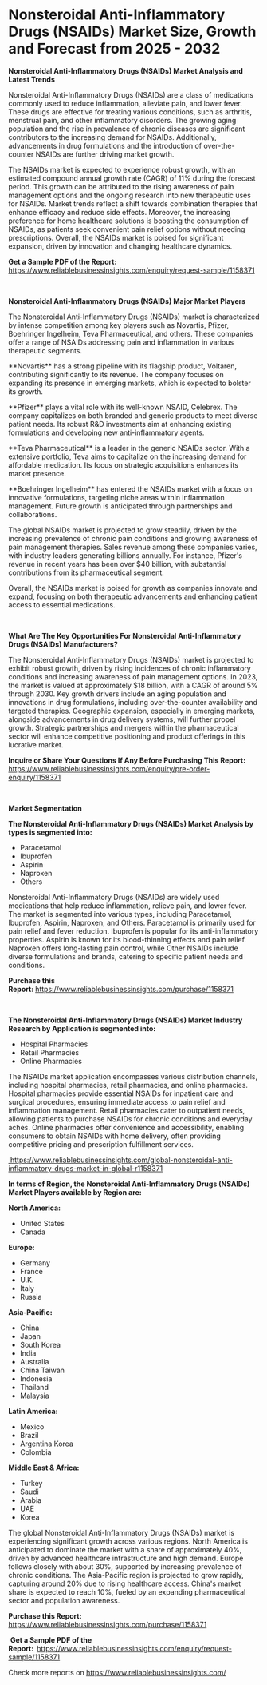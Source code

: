 <p><h1>Nonsteroidal Anti-Inflammatory Drugs (NSAIDs) Market Size, Growth and Forecast from 2025 - 2032</h1></p><p><strong>Nonsteroidal Anti-Inflammatory Drugs (NSAIDs) Market Analysis and Latest Trends</strong></p>
<p><p>Nonsteroidal Anti-Inflammatory Drugs (NSAIDs) are a class of medications commonly used to reduce inflammation, alleviate pain, and lower fever. These drugs are effective for treating various conditions, such as arthritis, menstrual pain, and other inflammatory disorders. The growing aging population and the rise in prevalence of chronic diseases are significant contributors to the increasing demand for NSAIDs. Additionally, advancements in drug formulations and the introduction of over-the-counter NSAIDs are further driving market growth.</p><p>The NSAIDs market is expected to experience robust growth, with an estimated compound annual growth rate (CAGR) of 11% during the forecast period. This growth can be attributed to the rising awareness of pain management options and the ongoing research into new therapeutic uses for NSAIDs. Market trends reflect a shift towards combination therapies that enhance efficacy and reduce side effects. Moreover, the increasing preference for home healthcare solutions is boosting the consumption of NSAIDs, as patients seek convenient pain relief options without needing prescriptions. Overall, the NSAIDs market is poised for significant expansion, driven by innovation and changing healthcare dynamics.</p></p>
<p><strong>Get a Sample PDF of the Report:&nbsp;</strong> <a href="https://www.reliablebusinessinsights.com/enquiry/request-sample/1158371?utm_campaign=2719&utm_medium=2&utm_source=Github&utm_content=ia&utm_term=03032025&utm_id=nonsteroidal-anti-inflammatory-drugs-nsaids">https://www.reliablebusinessinsights.com/enquiry/request-sample/1158371</a></p>
<p>&nbsp;</p>
<p><strong>Nonsteroidal Anti-Inflammatory Drugs (NSAIDs) Major Market Players</strong></p>
<p><p>The Nonsteroidal Anti-Inflammatory Drugs (NSAIDs) market is characterized by intense competition among key players such as Novartis, Pfizer, Boehringer Ingelheim, Teva Pharmaceutical, and others. These companies offer a range of NSAIDs addressing pain and inflammation in various therapeutic segments.</p><p>**Novartis** has a strong pipeline with its flagship product, Voltaren, contributing significantly to its revenue. The company focuses on expanding its presence in emerging markets, which is expected to bolster its growth.</p><p>**Pfizer** plays a vital role with its well-known NSAID, Celebrex. The company capitalizes on both branded and generic products to meet diverse patient needs. Its robust R&D investments aim at enhancing existing formulations and developing new anti-inflammatory agents.</p><p>**Teva Pharmaceutical** is a leader in the generic NSAIDs sector. With a extensive portfolio, Teva aims to capitalize on the increasing demand for affordable medication. Its focus on strategic acquisitions enhances its market presence.</p><p>**Boehringer Ingelheim** has entered the NSAIDs market with a focus on innovative formulations, targeting niche areas within inflammation management. Future growth is anticipated through partnerships and collaborations.</p><p>The global NSAIDs market is projected to grow steadily, driven by the increasing prevalence of chronic pain conditions and growing awareness of pain management therapies. Sales revenue among these companies varies, with industry leaders generating billions annually. For instance, Pfizer's revenue in recent years has been over $40 billion, with substantial contributions from its pharmaceutical segment.</p><p>Overall, the NSAIDs market is poised for growth as companies innovate and expand, focusing on both therapeutic advancements and enhancing patient access to essential medications.</p></p>
<p>&nbsp;</p>
<p><strong>What Are The Key Opportunities For Nonsteroidal Anti-Inflammatory Drugs (NSAIDs) Manufacturers?</strong></p>
<p><p>The Nonsteroidal Anti-Inflammatory Drugs (NSAIDs) market is projected to exhibit robust growth, driven by rising incidences of chronic inflammatory conditions and increasing awareness of pain management options. In 2023, the market is valued at approximately $18 billion, with a CAGR of around 5% through 2030. Key growth drivers include an aging population and innovations in drug formulations, including over-the-counter availability and targeted therapies. Geographic expansion, especially in emerging markets, alongside advancements in drug delivery systems, will further propel growth. Strategic partnerships and mergers within the pharmaceutical sector will enhance competitive positioning and product offerings in this lucrative market.</p></p>
<p><strong>Inquire or Share Your Questions If Any Before Purchasing This Report:</strong> <a href="https://www.reliablebusinessinsights.com/enquiry/pre-order-enquiry/1158371?utm_campaign=2719&utm_medium=2&utm_source=Github&utm_content=ia&utm_term=03032025&utm_id=nonsteroidal-anti-inflammatory-drugs-nsaids">https://www.reliablebusinessinsights.com/enquiry/pre-order-enquiry/1158371</a></p>
<p>&nbsp;</p>
<p><strong>Market Segmentation</strong></p>
<p><strong>The Nonsteroidal Anti-Inflammatory Drugs (NSAIDs) Market Analysis by types is segmented into:</strong></p>
<p><ul><li>Paracetamol</li><li>Ibuprofen</li><li>Aspirin</li><li>Naproxen</li><li>Others</li></ul></p>
<p><p>Nonsteroidal Anti-Inflammatory Drugs (NSAIDs) are widely used medications that help reduce inflammation, relieve pain, and lower fever. The market is segmented into various types, including Paracetamol, Ibuprofen, Aspirin, Naproxen, and Others. Paracetamol is primarily used for pain relief and fever reduction. Ibuprofen is popular for its anti-inflammatory properties. Aspirin is known for its blood-thinning effects and pain relief. Naproxen offers long-lasting pain control, while Other NSAIDs include diverse formulations and brands, catering to specific patient needs and conditions.</p></p>
<p><strong>Purchase this Report:&nbsp;</strong><a href="https://www.reliablebusinessinsights.com/purchase/1158371?utm_campaign=2719&utm_medium=2&utm_source=Github&utm_content=ia&utm_term=03032025&utm_id=nonsteroidal-anti-inflammatory-drugs-nsaids">https://www.reliablebusinessinsights.com/purchase/1158371</a></p>
<p>&nbsp;</p>
<p><strong>The Nonsteroidal Anti-Inflammatory Drugs (NSAIDs) Market Industry Research by Application is segmented into:</strong></p>
<p><ul><li>Hospital Pharmacies</li><li>Retail Pharmacies</li><li>Online Pharmacies</li></ul></p>
<p><p>The NSAIDs market application encompasses various distribution channels, including hospital pharmacies, retail pharmacies, and online pharmacies. Hospital pharmacies provide essential NSAIDs for inpatient care and surgical procedures, ensuring immediate access to pain relief and inflammation management. Retail pharmacies cater to outpatient needs, allowing patients to purchase NSAIDs for chronic conditions and everyday aches. Online pharmacies offer convenience and accessibility, enabling consumers to obtain NSAIDs with home delivery, often providing competitive pricing and prescription fulfillment services.</p></p>
<p><a href="https://www.reliablebusinessinsights.com/global-nonsteroidal-anti-inflammatory-drugs-market-in-global-r1158371?utm_campaign=2719&utm_medium=2&utm_source=Github&utm_content=ia&utm_term=03032025&utm_id=nonsteroidal-anti-inflammatory-drugs-nsaids">&nbsp;https://www.reliablebusinessinsights.com/global-nonsteroidal-anti-inflammatory-drugs-market-in-global-r1158371</a></p>
<p><strong>In terms of Region, the Nonsteroidal Anti-Inflammatory Drugs (NSAIDs) Market Players available by Region are:</strong></p>
<p>
    <p> <strong> North America: </strong>
        <ul>
            <li>United States</li>
            <li>Canada</li>
        </ul>
        </p> 
    <p> <strong> Europe: </strong>
        <ul>
            <li>Germany</li>
            <li>France</li>
            <li>U.K.</li>
            <li>Italy</li>
            <li>Russia</li>
        </ul>
        </p> 
    <p> <strong> Asia-Pacific: </strong>
        <ul>
            <li>China</li>
            <li>Japan</li>
            <li>South Korea</li>
            <li>India</li>
            <li>Australia</li>
            <li>China Taiwan</li>
            <li>Indonesia</li>
            <li>Thailand</li>
            <li>Malaysia</li>
        </ul>
        </p> 
    <p> <strong> Latin America: </strong>
        <ul>
            <li>Mexico</li>
            <li>Brazil</li>
            <li>Argentina Korea</li>
            <li>Colombia</li>
        </ul>
        </p> 
    <p> <strong> Middle East & Africa: </strong>
        <ul>
            <li>Turkey</li>
            <li>Saudi</li>
            <li>Arabia</li>
            <li>UAE</li>
            <li>Korea</li>
        </ul>
    </p>
    </p>
<p><p>The global Nonsteroidal Anti-Inflammatory Drugs (NSAIDs) market is experiencing significant growth across various regions. North America is anticipated to dominate the market with a share of approximately 40%, driven by advanced healthcare infrastructure and high demand. Europe follows closely with about 30%, supported by increasing prevalence of chronic conditions. The Asia-Pacific region is projected to grow rapidly, capturing around 20% due to rising healthcare access. China's market share is expected to reach 10%, fueled by an expanding pharmaceutical sector and population awareness.</p></p>
<p><strong>Purchase this Report: </strong><a href="https://www.reliablebusinessinsights.com/purchase/1158371?utm_campaign=2719&utm_medium=2&utm_source=Github&utm_content=ia&utm_term=03032025&utm_id=nonsteroidal-anti-inflammatory-drugs-nsaids">https://www.reliablebusinessinsights.com/purchase/1158371</a></p>
<p>&nbsp;<strong>Get a Sample PDF of the Report:&nbsp;&nbsp;</strong><a href="https://www.reliablebusinessinsights.com/enquiry/request-sample/1158371?utm_campaign=2719&utm_medium=2&utm_source=Github&utm_content=ia&utm_term=03032025&utm_id=nonsteroidal-anti-inflammatory-drugs-nsaids">https://www.reliablebusinessinsights.com/enquiry/request-sample/1158371</a></p>
<p><strong></strong></p>
<p>Check more reports on <a href="https://www.reliablebusinessinsights.com/?utm_campaign=2719&utm_medium=2&utm_source=Github&utm_content=ia&utm_term=03032025&utm_id=nonsteroidal-anti-inflammatory-drugs-nsaids">https://www.reliablebusinessinsights.com/</a></p>